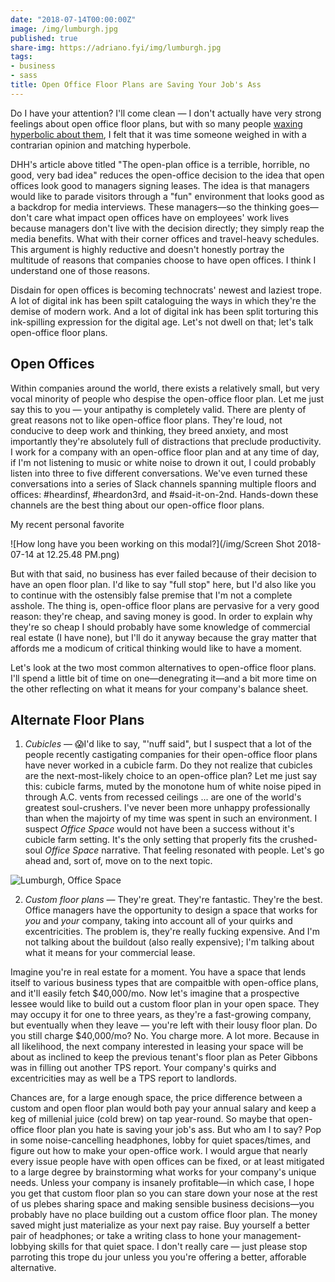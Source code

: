 ```yaml
---
date: "2018-07-14T00:00:00Z"
image: /img/lumburgh.jpg
published: true
share-img: https://adriano.fyi/img/lumburgh.jpg
tags:
- business
- sass
title: Open Office Floor Plans are Saving Your Job's Ass
---
```

Do I have your attention? I'll come clean — I don't actually have very strong feelings about open office floor plans, but with so many people [waxing hyperbolic about them](https://m.signalvnoise.com/the-open-plan-office-is-a-terrible-horrible-no-good-very-bad-idea-42bd9cd294e3), I felt that it was time someone weighed in with a contrarian opinion and matching hyperbole.

DHH's article above titled "The open-plan office is a terrible, horrible, no good, very bad idea" reduces the open-office decision to the idea that open offices look good to managers signing leases. The idea is that managers would like to parade visitors through a "fun" environment that looks good as a backdrop for media interviews. These managers—so the thinking goes—don't care what impact open offices have on employees' work lives because managers don't live with the decision directly; they simply reap the media benefits. What with their corner offices and travel-heavy schedules. This argument is highly reductive and doesn't honestly portray the multitude of reasons that companies choose to have open offices. I think I understand one of those reasons.


Disdain for open offices is becoming technocrats' newest and laziest trope. A lot of digital ink has been spilt cataloguing the ways in which they're the demise of modern work. And a lot of digital ink has been split torturing this ink-spilling expression for the digital age. Let's not dwell on that; let's talk open-office floor plans.

## Open Offices
Within companies around the world, there exists a relatively small, but very vocal minority of people who despise the open-office floor plan. Let me just say this to you — your antipathy is completely valid. There are plenty of great reasons not to like open-office floor plans. They're loud, not conducive to deep work and thinking, they breed anxiety, and most importantly they're absolutely full of distractions that preclude productivity. I work for a company with an open-office floor plan and at any time of day, if I'm not listening to music or white noise to drown it out, I could probably listen into three to five different conversations. We've even turned these conversations into a series of Slack channels spanning multiple floors and offices: #heardinsf, #heardon3rd, and #said-it-on-2nd. Hands-down these channels are the best thing about our open-office floor plans.

My recent personal favorite

![How long have you been working on this modal?](/img/Screen Shot 2018-07-14 at 12.25.48 PM.png)


But with that said, no business has ever failed because of their decision to have an open floor plan. I'd like to say "full stop" here, but I'd also like you to continue with the ostensibly false premise that I'm not a complete asshole. The thing is, open-office floor plans are pervasive for a very good reason: they're cheap, and saving money is good. In order to explain why they're so cheap I should probably have some knowledge of commercial real estate (I have none), but I'll do it anyway because the gray matter that affords me a modicum of critical thinking would like to have a moment.

Let's look at the two most common alternatives to open-office floor plans. I'll spend a little bit of time on one—denegrating it—and a bit more time on the other reflecting on what it means for your company's balance sheet.

## Alternate Floor Plans
1. *Cubicles* — 😱I'd like to say, "'nuff said", but I suspect that a lot of the people recently castigating companies for their open-office floor plans have never worked in a cubicle farm. Do they not realize that cubicles are the next-most-likely choice to an open-office plan? Let me just say this: cubicle farms, muted by the monotone hum of white noise piped in through A.C. vents from recessed ceilings ... are one of the world's greatest soul-crushers. I've never been more unhappy professionally than when the majoirty of my time was spent in such an environment. I suspect _Office Space_ would not have been a success without it's cubicle farm setting. It's the only setting that properly fits the crushed-soul _Office Space_ narrative. That feeling resonated with people. Let's go ahead and, sort of, move on to the next topic.

![Lumburgh, Office Space](/img/lumburgh.jpg)

2. *Custom floor plans* — They're great. They're fantastic. They're the best. Office managers have the opportunity to design a space that works for _you_ and _your_ company, taking into account all of your quirks and excentricities. The problem is, they're really fucking expensive. And I'm not talking about the buildout (also really expensive); I'm talking about what it means for your commercial lease.

Imagine you're in real estate for a moment. You have a space that lends itself to various business types that are compaitble with open-office plans, and it'll easily fetch $40,000/mo. Now let's imagine that a prospective lessee would like to build out a custom floor plan in your open space. They may occupy it for one to three years, as they're a fast-growing company, but eventually when they leave — you're left with their lousy floor plan. Do you still charge $40,000/mo? No. You charge more. A lot more. Because in all likelihood, the next company interested in leasing your space will be about as inclined to keep the previous tenant's floor plan as Peter Gibbons was in filling out another TPS report. Your company's quirks and excentricities may as well be a TPS report to landlords.

Chances are, for a large enough space, the price difference between a custom and open floor plan would both pay your annual salary and keep a keg of millenial juice (cold brew) on tap year-round. So maybe that open-office floor plan you hate is saving your job's ass. But who am I to say? Pop in some noise-cancelling headphones, lobby for quiet spaces/times, and figure out how to make your open-office work. I would argue that nearly every issue people have with open offices can be fixed, or at least mitigated to a large degree by brainstorming what works for your company's unique needs. Unless your company is insanely profitable—in which case, I hope you get that custom floor plan so you can stare down your nose at the rest of us plebes sharing space and making sensible business decisions—you probably have no place building out a custom office floor plan. The money saved might just materialize as your next pay raise. Buy yourself a better pair of headphones; or take a writing class to hone your management-lobbying skills for that quiet space. I don't really care — just please stop parroting this trope du jour unless you you're offering a better, afforable alternative.
